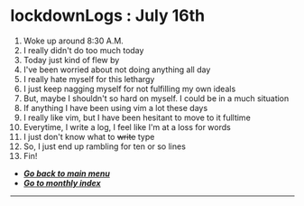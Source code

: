 # lockdownLogs : July 16th 

1. Woke up around 8:30 A.M.
2. I really didn't do too much today 
3. Today just kind of flew by
4. I've been worried about not doing anything all day
5. I really hate myself for this lethargy
6. I just keep nagging myself for not fulfilling my own ideals 
7. But, maybe I shouldn't so hard on myself. I could be in a much situation
8. If anything I have been using vim a lot these days
9. I really like vim, but I have been hesitant to move to it fulltime
10. Everytime, I write a log, I feel like I'm at a loss for words
11. I just don't know what to ~~write~~ type
12. So, I just end up rambling for ten or so lines 
13. Fin!

- [**_Go back to main menu_**](../README.md)
- [**_Go to monthly index_**](index.md)

---

